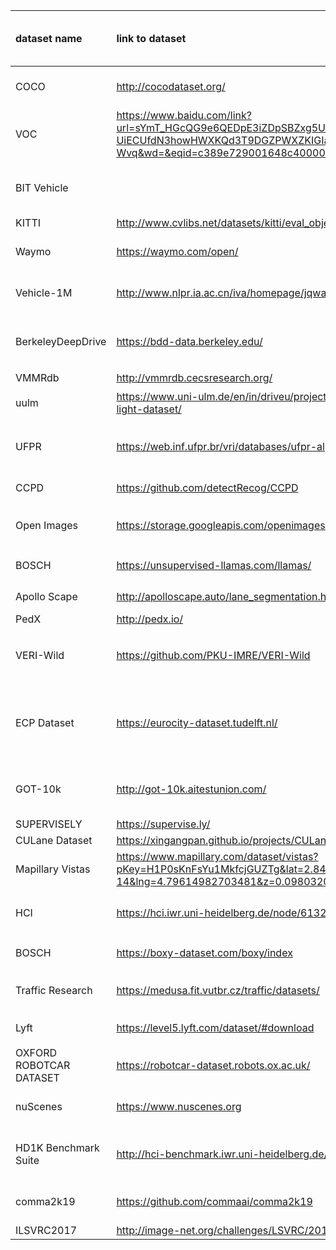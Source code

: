 |dataset name|link to dataset|application scenarios for dataset|size of dataset and number of images |traffic related label types|can or cannot dowmload directly|data type
|:-----|:---|:-----|:---------|:---------|:---------|:----------|
|COCO|http://cocodataset.org/|pedestrian detection|1.5 million application examples|phone/pedestrian|can|image|
|VOC|https://www.baidu.com/link?url=sYmT_HGcQG9e6QEDpE3iZDpSBZxg5Ub8lk55x-SP8KUnF-UiECUfdN3howHWXKQd3T9DGZPWXZKIGIa99w-Wvq&wd=&eqid=c389e729001648c4000000035d85e8d4|vhicle detection|9963（VOC2007)|sedan/bus|can|image|
|BIT Vehicle|   |vhicle detection|9850|bus/truck/sedan/van/SUV|Suspected download link is not available|image|
|KITTI|http://www.cvlibs.net/datasets/kitti/eval_object.php|lane detection|180GB|pedestrian/lane|can|image|
|Waymo|https://waymo.com/open/|vhicle detection/Pedestrian detection|200000 frames|vehicle/pedestrian/rider/sign|can|video|
|Vehicle-1M|http://www.nlpr.ia.ac.cn/iva/homepage/jqwang/Vehicle1M.htm|vhicle detection|936051|vehicle model|need to send a protocol|image|
|BerkeleyDeepDrive|https://bdd-data.berkeley.edu/|lane detection/objects(people、cars、lights etc.)detection|1100 hours of video/100，000 images|lane line|can|video/image|
|VMMRdb|http://vmmrdb.cecsresearch.org/|vehicle type recognition|291752|vehicle type|can|image|
|uulm|https://www.uni-ulm.de/en/in/driveu/projects/driveu-traffic-light-dataset/|signal light detection|230000+|signal light|can（need to register）|image|
|UFPR|https://web.inf.ufpr.br/vri/databases/ufpr-alpr/|vehicle type and license plate detection|4500|seban/motor/license plate|need to send a application email|image|
|CCPD|https://github.com/detectRecog/CCPD|license plate detection for Chinese vehicles|300,000+|license plate's border and number|can|image|
|Open Images|https://storage.googleapis.com/openimages/web/factsfigures.html|image classification/object detection/visual relationship detection|9178275|object classification/frame/visual relationship|can（dowmload from CVDF）|image|
|BOSCH|https://unsupervised-llamas.com/llamas/|lane line detection|100,000+|lane line|can（need to register）|image|
|Apollo Scape|http://apolloscape.auto/lane_segmentation.html|lane line detection|228GB|lane/zebra crossing/ground traffic sign|can|image|
|PedX|http://pedx.io/|Pedestrian detection|255GB|frame/direction|can|image|
|VERI-Wild|https://github.com/PKU-IMRE/VERI-Wild|vehicle detection|30×24hours of video/40，671 images|vehicle type|can|video/image|
|ECP Dataset|https://eurocity-dataset.tudelft.nl/|Pedestrian detection|47300|pedestrian/cycle/motor/SUV|need to send application mail and related certificates|image|
|GOT-10k|http://got-10k.aitestunion.com/|object detection|10,000|motion state|need to send application mail|video|
|SUPERVISELY|https://supervise.ly/|AI auxiliary label|
|CULane Dataset|https://xingangpan.github.io/projects/CULane.html|lane line detection|133,235|lane line|can|image|
|Mapillary Vistas |https://www.mapillary.com/dataset/vistas?pKey=H1P0sKnFsYu1MkfcjGUZTg&lat=2.842170943040401e-14&lng=4.79614982703481&z=0.09803206250253574|object (all objects appearing in the picture) identification|25,000|People,vehicle, lane line, traffic light etc. (152 categories)|Need to request|image|
|HCI|https://hci.iwr.uni-heidelberg.de/node/6132|traffic light detection (anomaly detection)|13,427|traffic light|can（need to fill in a form）|image|
|BOSCH|https://boxy-dataset.com/boxy/index|vehicle detection|200000|car|can（need to register）|image|
|Traffic Research|https://medusa.fit.vutbr.cz/traffic/datasets/|vehicle detection/license plate recognition/speed detection|116k+2G|vehicle location/license plate recognition|can|image|
|Lyft|https://level5.lyft.com/dataset/#download|street dataset/vehicle identification|55000 frames|lane/crosswalk/park zone/spatial semantic map|can（need to register）|image|
|OXFORD ROBOTCAR DATASET|https://robotcar-dataset.robots.ox.ac.uk/|street dataset|一份几十G|road|can|image|
|nuScenes|https://www.nuscenes.org|street dataset/vehicle detection/Pedestrian detection|1,400,000|car/peopel/road|can（need to register）|image|
|HD1K Benchmark Suite|http://hci-benchmark.iwr.uni-heidelberg.de/|street dataset|1000 frames|lane/traffic scene|need to send application mail|image| 
|comma2k19|https://github.com/commaai/comma2k19|street dataset/lane detection|100G|more than 33 hours commute dataset on the highway|can|image|
|ILSVRC2017|http://image-net.org/challenges/LSVRC/2017/#det|object detection|